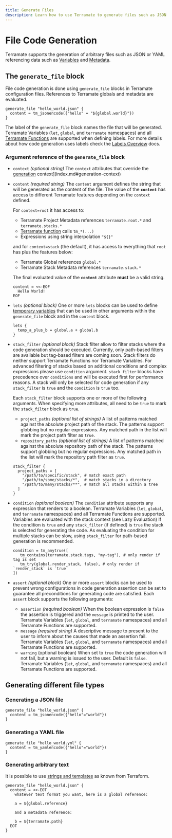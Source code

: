 ```yaml
---
title: Generate Files
description: Learn how to use Terramate to generate files such as JSON or YAML.
---
```


# File Code Generation

Terramate supports the generation of arbitrary files such as JSON or YAML referencing data such as
[Variables](./variables/index.md) and [Metadata](./variables/metadata.md).

## The `generate_file` block

File code generation is done using `generate_file` blocks in Terramate configuration files.
References to Terramate globals and metadata are evaluated.

```hcl
generate_file "hello_world.json" {
  content = tm_jsonencode({"hello" = "${global.world}"})
}
```

The label of the `generate_file` block names the file that will be generated.
Terramate Variables (`let`, `global`, and `terramate` namespaces) and all [Terramate Functions](./functions/index.md)
are supported when defining labels. For more details about how code generation uses labels check the [Labels Overview](./index.md#labels) docs.


### Argument reference of the `generate_file` block

- `context` *(optional string)* The `context` attributes that override the [generation](./index.md#generation-context) context](index.md#generation-context)
- `content` *(required string)* The `content` argument defines the string that will be generated as the content of the file.
  The value of the **`content`** has access to different Terramate features
  depending on the `context` defined.

  For `context=root` it has access to:

  - Terramate Project Metadata references `terramate.root.*` and `terramate.stacks.*`
  - [Terramate function](./functions/index.md) calls `tm_*(...)`
  - Expressions using string interpolation `"${}"`

  and for `context=stack` (the default), it has access to everything that `root` has plus the features below:

  - Terramate Global references `global.*`
  - Terramate Stack Metadata references `terramate.stack.*`

  The final evaluated value of the **`content`** attribute **must** be a valid string.


  ```hcl
  content = <<-EOF
    Hello World!
  EOF
  ```

- `lets` *(optional block)* One or more `lets` blocks can be used to define [temporary variables](./variables/lets.md)
  that can be used in other arguments within the `generate_file` block and in the `content` block.

  ```hcl
  lets {
    temp_a_plus_b = global.a + global.b
  }
  ```

- `stack_filter` *(optional block)* Stack filter allow to filter stacks where the code generation should be executed.
  Currently, only path-based filters are available but tag-based filters are coming soon. Stack filters do neither support
  Terramate Functions nor Terramate Variables. For advanced filtering of stacks based on additional conditions and complex
  expressions please use `condition` argument. `stack_filter` blocks have precedence over `conditions` and will be executed
  first for performance reasons. A stack will only be selected for code generation if any `stack_filter` is `true` and the
  `condition` is `true` too.

  Each `stack_filter` block supports one or more of the following arguments. When specifying more attributes, all need to
  be `true` to mark the `stack_filter` block as `true`.
  - `project_paths` *(optional list of strings)* A list of patterns matched against the absolute project path of the stack.
  The patterns support globbing but no regular expressions. Any matched path in the list will mark the project path filter as `true`.
  - `repository_paths` *(optional list of strings)* A list of patterns matched against the absolute repository path of the
  stack. The patterns support globbing but no regular expressions. Any matched path in the list will mark the repository path filter as `true`.

  ```hcl
  stack_filter {
    project_paths = [
      "/path/to/specific/stack", # match exact path
      "/path/to/some/stacks/*",  # match stacks in a directory
      "/path/to/many/stacks/**", # match all stacks within a tree
    ]
  }
  ```
- `condition` *(optional boolean)* The `condition` attribute supports any expression that renders to a boolean.
  Terramate Variables (`let`, `global`, and `terramate` namespaces) and all Terramate Functions are supported.
  Variables are evaluated with the stack context (see  Lazy Evaluation)
  If the condition is `true` and any `stack_filter` (if defined) is `true` the stack is selected for generating the code.
  As evaluating the condition for multiple stacks can be slow, using `stack_filter` for path-based generation is recommended.

  ```hcl
  condition = tm_anytrue([
     tm_contains(terramate.stack.tags, "my-tag"), # only render if tag is set
     tm_try(global.render_stack, false), # only render if `render_stack` is `true`
  ])
  ```

- `assert` *(optional block)* One or more `assert` blocks can be used to prevent wrong configurations in code generation
  assertion can be set to guarantee all preconditions for generating code are satisfied.
  Each `assert` block supports the following arguments:
    - `assertion` *(required boolean)* When the boolean expression is `false` the assertion is triggered and the
    `message` is printed to the user. Terramate Variables (`let`, `global`, and `terramate` namespaces) and all
    Terramate Functions are supported.
    - `message` *(required string)* A descriptive message to present to the user to inform about the causes that made an
    assertion fail. Terramate Variables (`let`, `global`, and `terramate` namespaces) and all Terramate Functions are supported.
    - `warning` (optional boolean) When set to `true` the code generation will not fail, but a warning is issued to the user.
    Default is `false`. Terramate Variables (`let`, `global`, and `terramate` namespaces) and all Terramate Functions are supported.

## Generating different file types

### Generating a JSON file

```hcl
generate_file "hello_world.json" {
  content = tm_jsonencode({"hello"="world"})
}
```

### Generating a YAML file

```hcl
generate_file "hello_world.yml" {
  content = tm_yamlencode({"hello"="world"})
}
```

### Generating arbitrary text

It is possible to use [strings and templates](https://www.terraform.io/language/expressions/strings#strings-and-templates) as known from Terraform.

```hcl
generate_file "hello_world.json" {
  content = <<-EOT
    whatever text format you want, here is a global reference:

    a = ${global.reference}

    and a metadata reference:

    b = ${terramate.path}
  EOT
}
```
